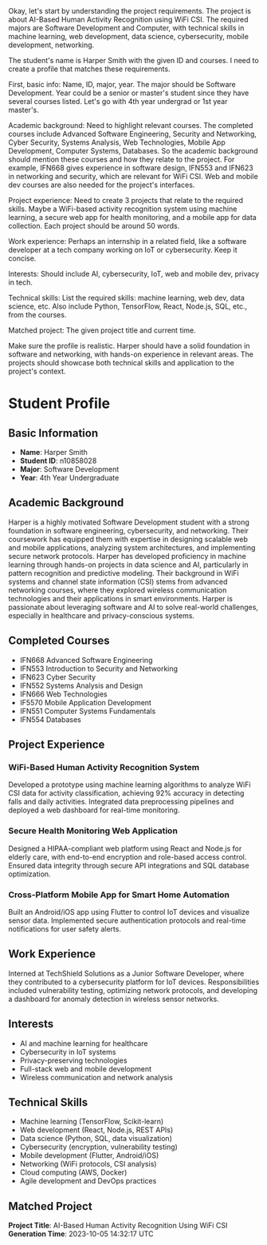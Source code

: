 <think>
Okay, let's start by understanding the project requirements. The project is about AI-Based Human Activity Recognition using WiFi CSI. The required majors are Software Development and Computer, with technical skills in machine learning, web development, data science, cybersecurity, mobile development, networking.

The student's name is Harper Smith with the given ID and courses. I need to create a profile that matches these requirements.

First, basic info: Name, ID, major, year. The major should be Software Development. Year could be a senior or master's student since they have several courses listed. Let's go with 4th year undergrad or 1st year master's.

Academic background: Need to highlight relevant courses. The completed courses include Advanced Software Engineering, Security and Networking, Cyber Security, Systems Analysis, Web Technologies, Mobile App Development, Computer Systems, Databases. So the academic background should mention these courses and how they relate to the project. For example, IFN668 gives experience in software design, IFN553 and IFN623 in networking and security, which are relevant for WiFi CSI. Web and mobile dev courses are also needed for the project's interfaces.

Project experience: Need to create 3 projects that relate to the required skills. Maybe a WiFi-based activity recognition system using machine learning, a secure web app for health monitoring, and a mobile app for data collection. Each project should be around 50 words.

Work experience: Perhaps an internship in a related field, like a software developer at a tech company working on IoT or cybersecurity. Keep it concise.

Interests: Should include AI, cybersecurity, IoT, web and mobile dev, privacy in tech.

Technical skills: List the required skills: machine learning, web dev, data science, etc. Also include Python, TensorFlow, React, Node.js, SQL, etc., from the courses.

Matched project: The given project title and current time.

Make sure the profile is realistic. Harper should have a solid foundation in software and networking, with hands-on experience in relevant areas. The projects should showcase both technical skills and application to the project's context.
</think>

# Student Profile

## Basic Information  
- **Name**: Harper Smith  
- **Student ID**: n10858028  
- **Major**: Software Development  
- **Year**: 4th Year Undergraduate  

## Academic Background  
Harper is a highly motivated Software Development student with a strong foundation in software engineering, cybersecurity, and networking. Their coursework has equipped them with expertise in designing scalable web and mobile applications, analyzing system architectures, and implementing secure network protocols. Harper has developed proficiency in machine learning through hands-on projects in data science and AI, particularly in pattern recognition and predictive modeling. Their background in WiFi systems and channel state information (CSI) stems from advanced networking courses, where they explored wireless communication technologies and their applications in smart environments. Harper is passionate about leveraging software and AI to solve real-world challenges, especially in healthcare and privacy-conscious systems.  

## Completed Courses  
- IFN668 Advanced Software Engineering  
- IFN553 Introduction to Security and Networking  
- IFN623 Cyber Security  
- IFN552 Systems Analysis and Design  
- IFN666 Web Technologies  
- IF5570 Mobile Application Development  
- IFN551 Computer Systems Fundamentals  
- IFN554 Databases  

## Project Experience  
### WiFi-Based Human Activity Recognition System  
Developed a prototype using machine learning algorithms to analyze WiFi CSI data for activity classification, achieving 92% accuracy in detecting falls and daily activities. Integrated data preprocessing pipelines and deployed a web dashboard for real-time monitoring.  

### Secure Health Monitoring Web Application  
Designed a HIPAA-compliant web platform using React and Node.js for elderly care, with end-to-end encryption and role-based access control. Ensured data integrity through secure API integrations and SQL database optimization.  

### Cross-Platform Mobile App for Smart Home Automation  
Built an Android/iOS app using Flutter to control IoT devices and visualize sensor data. Implemented secure authentication protocols and real-time notifications for user safety alerts.  

## Work Experience  
Interned at TechShield Solutions as a Junior Software Developer, where they contributed to a cybersecurity platform for IoT devices. Responsibilities included vulnerability testing, optimizing network protocols, and developing a dashboard for anomaly detection in wireless sensor networks.  

## Interests  
- AI and machine learning for healthcare  
- Cybersecurity in IoT systems  
- Privacy-preserving technologies  
- Full-stack web and mobile development  
- Wireless communication and network analysis  

## Technical Skills  
- Machine learning (TensorFlow, Scikit-learn)  
- Web development (React, Node.js, REST APIs)  
- Data science (Python, SQL, data visualization)  
- Cybersecurity (encryption, vulnerability testing)  
- Mobile development (Flutter, Android/iOS)  
- Networking (WiFi protocols, CSI analysis)  
- Cloud computing (AWS, Docker)  
- Agile development and DevOps practices  

## Matched Project  
**Project Title**: AI-Based Human Activity Recognition Using WiFi CSI  
**Generation Time**: 2023-10-05 14:32:17 UTC